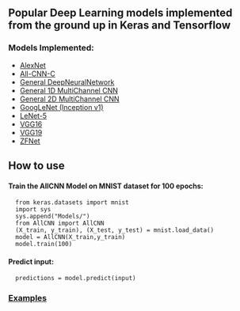 
## Popular Deep Learning models implemented from the ground up in Keras and Tensorflow

### Models Implemented:
  - [AlexNet](Models/AlexNet.py)
  - [All-CNN-C](Models/AllCNN.py)
  - [General DeepNeuralNetwork](Models/DNN_tf.py)
  - [General 1D MultiChannel CNN](Models/MultiChannelCNN1d.py)
  - [General 2D MultiChannel CNN](Models/MultiChannelCNN2d.py)
  - [GoogLeNet (Inception v1)](Models/GoogLeNet.py)
  - [LeNet-5](Models/LeNet5.py)
  - [VGG16](Models/VGG16.py)
  - [VGG19](Models/VGG19.py)
  - [ZFNet](Models/ZFNet.py)

## How to use 
  #### Train the AllCNN Model on MNIST dataset for 100 epochs:
      from keras.datasets import mnist
      import sys
      sys.append("Models/")
      from AllCNN import AllCNN
      (X_train, y_train), (X_test, y_test) = mnist.load_data()
      model = AllCNN(X_train,y_train)
      model.train(100)
  #### Predict input:
      predictions = model.predict(input)

### [Examples](Applications/)



